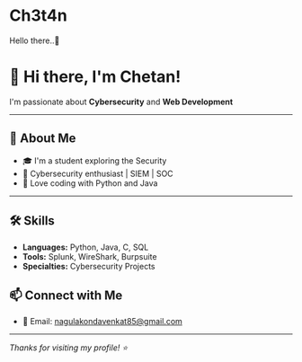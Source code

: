 # Ch3t4n
Hello there..👋 
# 👋 Hi there, I'm Chetan!

I'm passionate about **Cybersecurity** and **Web Development**

---

## 🚀 About Me

- 🎓 I'm a student exploring the Security  
- 🔐 Cybersecurity enthusiast | SIEM | SOC
- 🤖 Love coding with Python and Java
  
---

## 🛠️ Skills

- **Languages:** Python, Java, C, SQL
- **Tools:** Splunk, WireShark, Burpsuite
- **Specialties:** Cybersecurity Projects

## 📫 Connect with Me

- 📨 Email: nagulakondavenkat85@gmail.com

---

*Thanks for visiting my profile! ⭐️*

